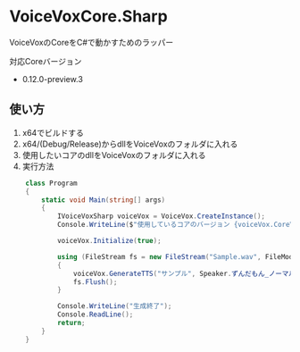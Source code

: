 # VoiceVoxCore.Sharp
VoiceVoxのCoreをC#で動かすためのラッパー

対応Coreバージョン
* 0.12.0-preview.3

## 使い方
1. x64でビルドする
2. x64/(Debug/Release)からdllをVoiceVoxのフォルダに入れる
3. 使用したいコアのdllをVoiceVoxのフォルダに入れる
4. 実行方法
```cs
    class Program
    {
        static void Main(string[] args)
        {
            IVoiceVoxSharp voiceVox = VoiceVox.CreateInstance();
            Console.WriteLine($"使用しているコアのバージョン {voiceVox.CoreVersion}");

            voiceVox.Initialize(true);

            using (FileStream fs = new FileStream("Sample.wav", FileMode.Create))
            {
                voiceVox.GenerateTTS("サンプル", Speaker.ずんだもん_ノーマル, fs);
                fs.Flush();
            }

            Console.WriteLine("生成終了");
            Console.ReadLine();
            return;
        }
    }
```